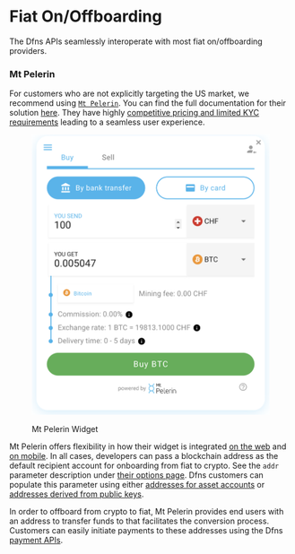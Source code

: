 # Fiat On/Offboarding

The Dfns APIs seamlessly interoperate with most fiat on/offboarding providers. &#x20;

### Mt Pelerin

For customers who are not explicitly targeting the US market, we recommend using [`Mt Pelerin`](https://www.mtpelerin.com/).  You can find the full documentation for their solution [here](https://developers.mtpelerin.com/).  They have highly [competitive pricing and limited KYC requirements](https://developers.mtpelerin.com/why-mt-pelerin) leading to a seamless user experience. &#x20;

<figure><img src="../.gitbook/assets/Screen Shot 2022-10-06 at 3.10.05 PM.png" alt=""><figcaption><p>Mt Pelerin Widget</p></figcaption></figure>



Mt Pelerin offers flexibility in how their widget is integrated [on the web](https://developers.mtpelerin.com/integration-guides/web-integration) and [on mobile](https://developers.mtpelerin.com/integration-guides/mobile-integration).  In all cases, developers can pass a blockchain address as the default recipient account for onboarding from fiat to crypto.  See the `addr` parameter description under [their options page](https://developers.mtpelerin.com/integration-guides/options).  Dfns customers can populate this parameter using either [addresses for asset accounts](../api-docs/high-level-api-asset-accounts-and-payments/asset-accounts/getassetaccountbyid.md) or [addresses derived from public keys](../api-docs/low-level-api-keys-and-transactions/public-keys-1/getaddressfornetwork.md).&#x20;



In order to offboard from crypto to fiat, Mt Pelerin provides end users with an address to transfer funds to that facilitates the conversion process.  Customers can easily initiate payments to these addresses using the Dfns [payment APIs](../api-docs/high-level-api-asset-accounts-and-payments/payments/initiatepayment.md).&#x20;













